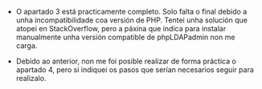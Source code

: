 - O apartado 3 está practicamente completo. Solo falta o final debido a unha incompatibilidade coa versión de PHP.
  Tentei unha solución que atopei en StackOverflow, pero a páxina que indica para instalar manualmente unha versión
  compatible de phpLDAPadmin non me carga.
  
- Debido ao anterior, non me foi posible realizar de forma práctica o apartado 4, pero si indiquei os pasos que serían
  necesarios seguir para realizalo.
